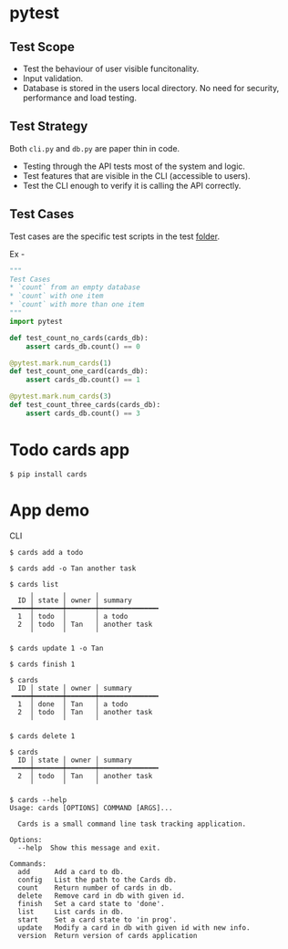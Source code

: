 # pytest
## Test Scope
- Test the behaviour of user visible funcitonality.
- Input validation.
- Database is stored in the users local directory. No need for security, performance and load testing.

## Test Strategy
Both ```cli.py``` and ```db.py``` are paper thin in code.
- Testing through the API tests most of the system and logic.
- Test features that are visible in the CLI (accessible to users).
- Test the CLI enough to verify it is calling the API correctly.

## Test Cases
Test cases are the specific test scripts in the test [folder](https://github.com/tanchu-git/pytest-todo-cards/tree/main/tests).

Ex -

```python
"""
Test Cases
* `count` from an empty database
* `count` with one item
* `count` with more than one item
"""
import pytest

def test_count_no_cards(cards_db):
    assert cards_db.count() == 0

@pytest.mark.num_cards(1)
def test_count_one_card(cards_db):
    assert cards_db.count() == 1

@pytest.mark.num_cards(3)
def test_count_three_cards(cards_db):
    assert cards_db.count() == 3
```

# Todo cards app
    $ pip install cards

# App demo
CLI
    
    $ cards add a todo

    $ cards add -o Tan another task

    $ cards list
         ╷       ╷       ╷
      ID │ state │ owner │ summary
    ╺━━━━┿━━━━━━━┿━━━━━━━┿━━━━━━━━━━━━━━╸
      1  │ todo  │       │ a todo
      2  │ todo  │ Tan   │ another task
         ╵       ╵       ╵

    $ cards update 1 -o Tan

    $ cards finish 1

    $ cards
      ID │ state │ owner │ summary
    ╺━━━━┿━━━━━━━┿━━━━━━━┿━━━━━━━━━━━━━━╸
      1  │ done  │ Tan   │ a todo
      2  │ todo  │ Tan   │ another task
         ╵       ╵       ╵

    $ cards delete 1

    $ cards
      ID │ state │ owner │ summary
    ╺━━━━┿━━━━━━━┿━━━━━━━┿━━━━━━━━━━━━━━╸
      2  │ todo  │ Tan   │ another task
         ╵       ╵       ╵

    $ cards --help
    Usage: cards [OPTIONS] COMMAND [ARGS]...

      Cards is a small command line task tracking application.

    Options:
      --help  Show this message and exit.

    Commands:
      add      Add a card to db.
      config   List the path to the Cards db.
      count    Return number of cards in db.
      delete   Remove card in db with given id.
      finish   Set a card state to 'done'.
      list     List cards in db.
      start    Set a card state to 'in prog'.
      update   Modify a card in db with given id with new info.
      version  Return version of cards application

